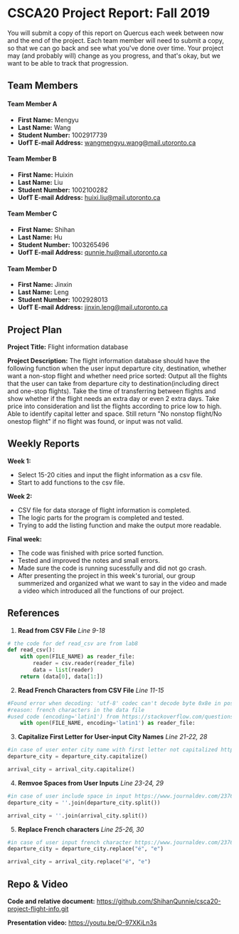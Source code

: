 # __CSCA20 Project Report: Fall 2019__

You will submit a copy of this report on Quercus each week between now and the end of the project. Each team member will need to submit a copy, so that we can go back and see what you've done over time. Your project may (and probably will) change as you progress, and that's okay, but we want to be able to track that progression.

## __Team Members__

#### Team Member A
- __First Name:__ Mengyu
- __Last Name:__ Wang
- __Student Number:__ 1002917739
- __UofT E-mail Address:__ wangmengyu.wang@mail.utoronto.ca


#### Team Member B
- __First Name:__ Huixin
- __Last Name:__ Liu
- __Student Number:__ 1002100282
- __UofT E-mail Address:__ huixi.liu@mail.utoronto.ca

#### Team Member C
- __First Name:__ Shihan
- __Last Name:__ Hu
- __Student Number:__ 1003265496
- __UofT E-mail Address:__ qunnie.hu@mail.utoronto.ca

#### Team Member D
- __First Name:__ Jinxin
- __Last Name:__ Leng
- __Student Number:__ 1002928013
- __UofT E-mail Address:__ jinxin.leng@mail.utoronto.ca


## __Project Plan__

__Project Title:__ Flight information database

__Project Description:__
The flight information database should have the following function when the user input departure city, destination, whether want a non-stop flight and whether need price sorted:
Output all the flights that the user can take from departure city to destination(including direct and one-stop flights).
Take the time of transferring between flights and show whether if the flight needs an extra day or even 2 extra days.
Take price into consideration and list the flights according to price low to high.
Able to identify capital letter and space.
Still return "No nonstop flight/No onestop flight" if no flight was found, or input was not valid.

## __Weekly Reports__
__Week 1:__
- Select 15-20 cities and input the flight information as a csv file.
- Start to add functions to the csv file.

__Week 2:__
- CSV file for data storage of flight information is completed.
- The logic parts for the program is completed and tested.
- Trying to add the listing function and make the output more readable.

__Final week:__
- The code was finished with price sorted function.
- Tested and improved the notes and small errors.
- Made sure the code is running sucessfully and did not go crash.
- After presenting the project in this week's turorial, our group summerized and organized what we want to say in the video and made a video which introduced all the functions of our project.

## __References__
1. __Read from CSV File__ _Line 9-18_
```python
# the code for def read_csv are from lab8
def read_csv():
    with open(FILE_NAME) as reader_file:
        reader = csv.reader(reader_file)
        data = list(reader)
    return (data[0], data[1:])
```
2. __Read French Characters from CSV File__ _Line 11-15_
```python
#Found error when decoding: 'utf-8' codec can't decode byte 0x8e in position 4060: invalid start byte
#reason: french characters in the data file
#used code (encoding='latin1') from https://stackoverflow.com/questions/49898909/reading-a-file-with-french-characters-in-python
    with open(FILE_NAME, encoding='latin1') as reader_file:
```
3. __Capitalize First Letter for User-input City Names__ _Line 21-22, 28_
```python
#in case of user enter city name with first letter not capitalized https://www.geeksforgeeks.org/string-capitalize-python/
departure_city = departure_city.capitalize()
```
```python
arrival_city = arrival_city.capitalize()
```
4. __Remvoe Spaces from User Inputs__ _Line 23-24, 29_
```python
#in case of user include space in input https://www.journaldev.com/23763/python-remove-spaces-from-string
departure_city = ''.join(departure_city.split())
```
```python
arrival_city = ''.join(arrival_city.split())
```
5. __Replace French characters__ _Line 25-26, 30_
```python
#in case of user input french character https://www.journaldev.com/23763/python-remove-spaces-from-string
departure_city = departure_city.replace("é", "e")
```
```python
arrival_city = arrival_city.replace("é", "e")
```


## __Repo & Video__
__Code and relative document:__
https://github.com/ShihanQunnie/csca20-project-flight-info.git

__Presentation video:__
https://youtu.be/O-97XKiLn3s
